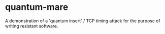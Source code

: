# quantum-mare
A demonstration of a 'quantum insert' / TCP timing attack for the purpose of writing resistant software.
